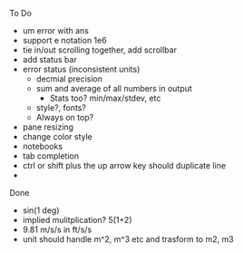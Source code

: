 To Do
- um error with ans
- support e notation 1e6
- tie in/out scrolling together, add scrollbar
- add status bar
- error status (inconsistent units)
  - decmial precision
  - sum and average of all numbers in output
    - Stats too? min/max/stdev, etc
  - style?, fonts?
  - Always on top?
- pane resizing
- change color style
- notebooks
- tab completion
- ctrl or shift plus the up arrow key should duplicate line
- 

Done
- sin(1 deg)
- implied mulitplication? 5(1+2)
- 9.81 m/s/s in ft/s/s
- unit should handle m^2, m^3 etc and trasform to m2, m3